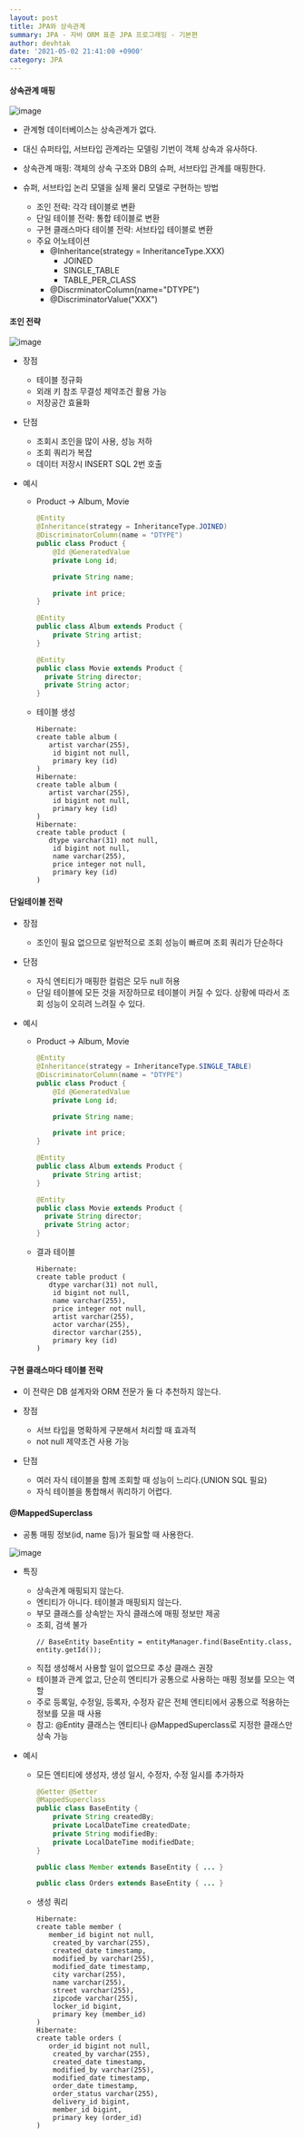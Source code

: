 ```yaml
---
layout: post
title: JPA와 상속관계
summary: JPA - 자바 ORM 표준 JPA 프로그래밍 - 기본편
author: devhtak
date: '2021-05-02 21:41:00 +0900'
category: JPA
---
```


#### 상속관계 매핑

![image](https://user-images.githubusercontent.com/42403023/116807011-b6b38200-ab6b-11eb-8b6d-58d61f50d774.png)

- 관계형 데이터베이스는 상속관계가 없다.
- 대신 슈퍼타입, 서브타입 관계라는 모델링 기번이 객체 상속과 유사하다.
- 상속관계 매핑: 객체의 상속 구조와 DB의 슈퍼, 서브타입 관계를 매핑한다.

- 슈퍼, 서브타입 논리 모델을 실제 물리 모델로 구현하는 방법
  - 조인 전략: 각각 테이블로 변환
  - 단일 테이블 전략: 통합 테이블로 변환
  - 구현 클래스마다 테이블 전략: 서브타입 테이블로 변환
  - 주요 어노테이션
    - @Inheritance(strategy = InheritanceType.XXX)
      - JOINED
      - SINGLE_TABLE
      - TABLE_PER_CLASS
    - @DiscrminatorColumn(name="DTYPE")
    - @DiscriminatorValue("XXX")

#### 조인 전략

![image](https://user-images.githubusercontent.com/42403023/116807042-f8442d00-ab6b-11eb-95ec-02942433a5b5.png)

- 장점
  - 테이블 정규화
  - 외래 키 참조 무결성 제약조건 활용 가능
  - 저장공간 효율화

- 단점
  - 조회시 조인을 많이 사용, 성능 저하
  - 조회 쿼리가 복잡
  - 데이터 저장시 INSERT SQL 2번 호출

- 예시
  - Product -> Album, Movie
    ```java
    @Entity
    @Inheritance(strategy = InheritanceType.JOINED)
    @DiscriminatorColumn(name = "DTYPE")
    public class Product {
        @Id @GeneratedValue
        private Long id;

        private String name;

        private int price;
    }
    ```
    ```java
    @Entity
    public class Album extends Product {
        private String artist;
    }
    ```
    ```java
    @Entity
    public class Movie extends Product {
      private String director;
      private String actor;
    }
    ```
  - 테이블 생성
    ```
    Hibernate:     
    create table album (
       artist varchar(255),
        id bigint not null,
        primary key (id)
    )
    Hibernate: 
    create table album (
       artist varchar(255),
        id bigint not null,
        primary key (id)
    )
    Hibernate: 
    create table product (
       dtype varchar(31) not null,
        id bigint not null,
        name varchar(255),
        price integer not null,
        primary key (id)
    )
    ```
    
#### 단일테이블 전략

- 장점
  - 조인이 필요 없으므로 일반적으로 조회 성능이 빠르며 조회 쿼리가 단순하다
   
- 단점
  - 자식 엔티티가 매핑한 컬럼은 모두 null 허용
  - 단일 테이블에 모든 것을 저장하므로 테이블이 커질 수 있다. 상황에 따라서 조회 성능이 오히려 느려질 수 있다.

- 예시
  - Product -> Album, Movie
    ```java
    @Entity
    @Inheritance(strategy = InheritanceType.SINGLE_TABLE)
    @DiscriminatorColumn(name = "DTYPE")
    public class Product {
        @Id @GeneratedValue
        private Long id;

        private String name;

        private int price;
    }
    ```
    ```java
    @Entity
    public class Album extends Product {
        private String artist;
    }
    ```
    ```java
    @Entity
    public class Movie extends Product {
      private String director;
      private String actor;
    }
    ```
  - 결과 테이블
    ```
    Hibernate:     
    create table product (
       dtype varchar(31) not null,
        id bigint not null,
        name varchar(255),
        price integer not null,
        artist varchar(255),
        actor varchar(255),
        director varchar(255),
        primary key (id)
    )
    ```
    
#### 구현 클래스마다 테이블 전략

- 이 전략은 DB 설계자와 ORM 전문가 둘 다 추천하지 않는다.

- 장점
  - 서브 타입을 명확하게 구분해서 처리할 때 효과적
  - not null 제약조건 사용 가능

- 단점
  - 여러 자식 테이블을 함께 조회할 때 성능이 느리다.(UNION SQL 필요)
  - 자식 테이블을 통합해서 쿼리하기 어렵다.

#### @MappedSuperclass

- 공통 매핑 정보(id, name 등)가 필요할 때 사용한다.

![image](https://user-images.githubusercontent.com/42403023/116807940-00eb3200-ab71-11eb-8413-4dd1beb75ac2.png)

- 특징
  - 상속관계 매핑되지 않는다.
  - 엔티티가 아니다. 테이블과 매핑되지 않는다.
  - 부모 클래스를 상속받는 자식 클래스에 매핑 정보만 제공
  - 조회, 검색 불가
    ```
    // BaseEntity baseEntity = entityManager.find(BaseEntity.class, entity.getId());
    ```
  - 직접 생성해서 사용할 일이 없으므로 추상 클래스 권장
  - 테이블과 관계 없고, 단순히 엔티티가 공통으로 사용하는 매핑 정보를 모으는 역할
  - 주로 등록일, 수정일, 등록자, 수정자 같은 전체 엔티티에서 공통으로 적용하는 정보를 모을 때 사용
  - 참고: @Entity 클래스는 엔티티나 @MappedSuperclass로 지정한 클래스만 상속 가능

- 예시
  - 모든 엔티티에 생성자, 생성 일시, 수정자, 수정 일시를 추가하자
  
    ```java
    @Getter @Setter
    @MappedSuperclass
    public class BaseEntity {
        private String createdBy;
        private LocalDateTime createdDate;
        private String modifiedBy;
        private LocalDateTime modifiedDate;
    }
    ```
    ```java
    public class Member extends BaseEntity { ... }
    ```
    ```java
    public class Orders extends BaseEntity { ... }
    ```
  - 생성 쿼리
    ```
    Hibernate: 
    create table member (
       member_id bigint not null,
        created_by varchar(255),
        created_date timestamp,
        modified_by varchar(255),
        modified_date timestamp,
        city varchar(255),
        name varchar(255),
        street varchar(255),
        zipcode varchar(255),
        locker_id bigint,
        primary key (member_id)
    )
    Hibernate:     
    create table orders (
       order_id bigint not null,
        created_by varchar(255),
        created_date timestamp,
        modified_by varchar(255),
        modified_date timestamp,
        order_date timestamp,
        order_status varchar(255),
        delivery_id bigint,
        member_id bigint,
        primary key (order_id)
    )
    ```
